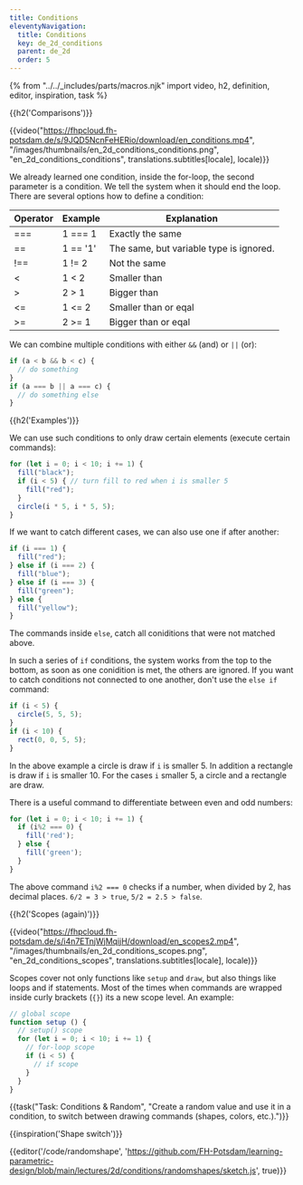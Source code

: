 ```yaml
---
title: Conditions
eleventyNavigation:
  title: Conditions
  key: de_2d_conditions
  parent: de_2d
  order: 5
---
```


{% from "../../_includes/parts/macros.njk" import video, h2, definition, editor, inspiration, task %}

{{h2('Comparisons')}}

{{video("https://fhpcloud.fh-potsdam.de/s/9JQD5NcnFeHERio/download/en_conditions.mp4", "/images/thumbnails/en_2d_conditions_conditions.png", "en_2d_conditions_conditions", translations.subtitles[locale], locale)}}
<!--
de:https://fhpcloud.fh-potsdam.de/s/7857tAkFNXA8Yjb/download/de_conditions.mp4
en:https://fhpcloud.fh-potsdam.de/s/9JQD5NcnFeHERio/download/en_conditions.mp4
-->

We already learned one condition, inside the for-loop, the second parameter is a condition. We tell the system when it should end the loop. There are several options how to define a condition:

|Operator|Example|Explanation|
|---|---|---|
|===|1 === 1|Exactly the same|
|==|1 == '1'|The same, but variable type is ignored.|
|!==|1 != 2 |Not the same|
|<|1 < 2|Smaller than|
|>|2 > 1|Bigger than|
|<=|1 <= 2|Smaller than or eqal|
|>=|2 >= 1|Bigger than or eqal|

We can combine multiple conditions with either `&&` (and) or `||` (or):

```js
if (a < b && b < c) {
  // do something
}
if (a === b || a === c) {
  // do something else
}
```

{{h2('Examples')}}

We can use such conditions to only draw certain elements (execute certain commands):

```js
for (let i = 0; i < 10; i += 1) {
  fill("black");
  if (i < 5) { // turn fill to red when i is smaller 5
    fill("red");
  }
  circle(i * 5, i * 5, 5);
}
```

If we want to catch different cases, we can also use one if after another:

```js
if (i === 1) {
  fill("red");
} else if (i === 2) {
  fill("blue");
} else if (i === 3) {
  fill("green");
} else {
  fill("yellow");
}
```

The commands inside `else`, catch all coniditions that were not matched above.

In such a series of `if` conditions, the system works from the top to the bottom, as soon as one conidition is met, the others are ignored. If you want to catch conditions not connected to one another, don't use the `else if` command:

```js
if (i < 5) {
  circle(5, 5, 5);
}
if (i < 10) {
  rect(0, 0, 5, 5);
}
```

In the above example a circle is draw if `i` is smaller 5. In addition a rectangle is draw if `i` is smaller 10. For the cases `i` smaller 5, a circle and a rectangle are draw.

There is a useful command to differentiate between even and odd numbers:

```js
for (let i = 0; i < 10; i += 1) {
  if (i%2 === 0) {
    fill('red');
  } else {
    fill('green');
  }
}
```

The above command `i%2 === 0` checks if a number, when divided by 2, has decimal places. `6/2 = 3 > true`, `5/2 = 2.5 > false`.

{{h2('Scopes (again)')}}

{{video("https://fhpcloud.fh-potsdam.de/s/i4n7ETnjWjMqijH/download/en_scopes2.mp4", "/images/thumbnails/en_2d_conditions_scopes.png", "en_2d_conditions_scopes", translations.subtitles[locale], locale)}}
<!--
de:https://fhpcloud.fh-potsdam.de/s/BdSbeYGttJnTK2K/download/de_scopes2.mp4
en:https://fhpcloud.fh-potsdam.de/s/i4n7ETnjWjMqijH/download/en_scopes2.mp4
-->

Scopes cover not only functions like `setup` and `draw`, but also things like loops and if statements. Most of the times when commands are wrapped inside curly brackets (`{}`) its a new scope level. An example:

```js
// global scope
function setup () {
  // setup() scope
  for (let i = 0; i < 10; i += 1) {
    // for-loop scope
    if (i < 5) {
      // if scope
    }
  }
}
```

{{task("Task: Conditions & Random", "Create a random value and use it in a condition, to switch between drawing commands (shapes, colors, etc.).")}}

{{inspiration('Shape switch')}}

{{editor('/code/randomshape', 'https://github.com/FH-Potsdam/learning-parametric-design/blob/main/lectures/2d/conditions/randomshapes/sketch.js', true)}}